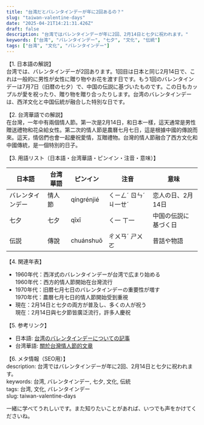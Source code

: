 ```yaml
---
title: "台湾だとバレンタインデーが年に2回あるの？"
slug: "taiwan-valentine-days"
date: "2025-04-21T14:21:31.426Z"
draft: false
description: "台湾ではバレンタインデーが年に2回、2月14日と七夕に祝われます。"
keywords: ["台湾", "バレンタインデー", "七夕", "文化", "伝統"]
tags: ["台湾", "文化", "バレンタインデー"]
---
```


【1. 日本語の解説】  
台湾では、バレンタインデーが2回あります。1回目は日本と同じ2月14日で、これは一般的に男性が女性に贈り物やお花を渡す日です。もう1回のバレンタインデーは7月7日（旧暦の七夕）で、中国の伝説に基づいたものです。この日もカップルが愛を祝ったり、贈り物を贈り合ったりします。台湾のバレンタインデーは、西洋文化と中国伝統が融合した特別な日です。

【2. 台湾華語での解説】  
在台灣，一年中有兩個情人節。第一次是2月14日，和日本一樣，這天通常是男性贈送禮物和花朵給女性。第二次的情人節是農曆七月七日，這是根據中國的傳說而來。這天，情侶們也會一起慶祝愛情，互贈禮物。台灣的情人節融合了西方文化和中國傳統，是一個特別的日子。

【3. 用語リスト（日本語・台湾華語・ピンイン・注音・意味）】  

| 日本語       | 台湾華語         | ピンイン   | 注音         | 意味                |
|--------------|------------------|------------|--------------|---------------------|
| バレンタインデー | 情人節           | qíngrénjié | ㄑㄧㄥˊ ㄖㄣˊ ㄐ一ㄝˊ | 恋人の日、2月14日   |
| 七夕          | 七夕             | qīxī       | ㄑ一 ㄒ一    | 中国の伝説に基づく日 |
| 伝説          | 傳說             | chuánshuō  | ㄔㄨㄢˊ ㄕㄨㄛ  | 昔話や物語         |

【4. 関連年表】

- 1960年代：西洋式のバレンタインデーが台湾で広まり始める  
  1960年代：西方的情人節開始在台灣流行  
- 1970年代：旧暦七月七日のバレンタインデーの重要性が増す  
  1970年代：農曆七月七日的情人節開始受到重視  
- 現在：2月14日と七夕の両方が普及し、多くの人が祝う  
  現在：2月14日與七夕節皆廣泛流行，許多人慶祝  

【5. 参考リンク】

- 日本語: [台湾のバレンタインデーについての記事](https://example.jp/taiwan-valentine)
- 台湾華語: [關於台灣情人節的文章](https://example.tw/taiwan-valentine)

【6. メタ情報（SEO用）】  
description: 台湾ではバレンタインデーが年に2回、2月14日と七夕に祝われます。  
keywords: 台湾, バレンタインデー, 七夕, 文化, 伝統  
tags: 台湾, 文化, バレンタインデー  
slug: taiwan-valentine-days

一緒に学べてうれしいです。また知りたいことがあれば、いつでも声をかけてくださいね。
